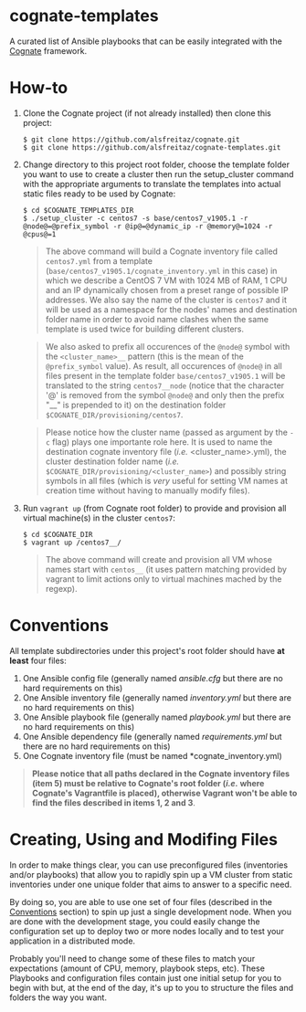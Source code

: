# cognate-templates

A curated list of Ansible playbooks that can be easily integrated with the [Cognate](https://github.com/alsfreitaz/cognate) framework.

# How-to

1. Clone the Cognate project (if not already installed) then clone this project:

    ```
    $ git clone https://github.com/alsfreitaz/cognate.git
    $ git clone https://github.com/alsfreitaz/cognate-templates.git
    ```
    
2. Change directory to this project root folder, choose the template folder you want to use to create a cluster then run the setup_cluster command with the appropriate arguments to translate the templates into actual static files ready to be used by Cognate:

    ```
    $ cd $COGNATE_TEMPLATES_DIR
    $ ./setup_cluster -c centos7 -s base/centos7_v1905.1 -r @node@=@prefix_symbol -r @ip@=@dynamic_ip -r @memory@=1024 -r @cpus@=1 
    ```
    
    > The above command will build a Cognate inventory file called `centos7.yml` from a template (`base/centos7_v1905.1/cognate_inventory.yml` in this case) in which we describe a CentOS 7 VM with 1024 MB of RAM, 1 CPU and an IP dynamically chosen from a preset range of possible IP addresses. We also say the name of the cluster is `centos7` and it will be used as a namespace for the nodes' names and destination folder name in order to avoid name clashes when the same template is used twice for building different clusters. 
    
    > We also asked to prefix all occurences of the `@node@` symbol with the `<cluster_name>__` pattern (this is the mean of the `@prefix_symbol` value). As result, all occurences of `@node@` in all files present in the template folder `base/centos7_v1905.1` will be translated to the string `centos7__node` (notice that the character '@' is removed from the symbol `@node@` and only then the prefix "<clustername>__" is prepended to it) on the destination folder `$COGNATE_DIR/provisioning/centos7`.
    
    > Please notice how the cluster name (passed as argument by the `-c` flag) plays one importante role here. It is used to name the destination cognate inventory file (*i.e.* <cluster_name>.yml), the cluster destination folder name (*i.e.* `$COGNATE_DIR/provisioning/<cluster_name>`) and possibly string symbols in all files (which is *very* useful for setting VM names at creation time without having to manually modify files).
    
3. Run `vagrant up` (from Cognate root folder) to provide and provision all virtual machine(s) in the cluster `centos7`:

    ```
    $ cd $COGNATE_DIR
    $ vagrant up /centos7__/ 
    ```
    
    > The above command will create and provision all VM whose names start with `centos__` (it uses pattern matching provided by vagrant to limit actions only to virtual machines mached by the regexp).

# Conventions

All template subdirectories under this project's root folder should have **at least** four files:

1. One Ansible config file (generally named *ansible.cfg* but there are no hard requirements on this)
2. One Ansible inventory file (generally named *inventory.yml* but there are no hard requirements on this)
3. One Ansible playbook file (generally named *playbook.yml* but there are no hard requirements on this)
4. One Ansible dependency file (generally named *requirements.yml* but there are no hard requirements on this)
5. One Cognate inventory file (must be named  *cognate_inventory.yml)

> **Please notice that all paths declared in the Cognate inventory files (item 5) must be relative to Cognate's root folder (*i.e.* where Cognate's Vagrantfile is placed), otherwise Vagrant won't be able to find the files described in items 1, 2 and 3**.

# Creating, Using and Modifing Files

In order to make things clear, you can use preconfigured files (inventories and/or playbooks) that allow you to rapidly spin up a VM cluster from static inventories under one unique folder that aims to answer to a specific need. 

By doing so, you are able to use one set of four files (described in the [Conventions](#conventions) section) to spin up just a single development node. When you are done with the development stage, you could easily change the configuration set up to deploy two or more nodes locally and to test your application in a distributed mode.

Probably you'll need to change some of these files to match your expectations (amount of CPU, memory, playbook steps, etc). These Playbooks and configuration files contain just one initial setup for you to begin with but, at the end of the day, it's up to you to structure the files and folders the way you want.
